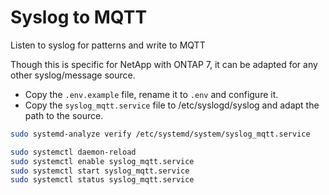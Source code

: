 # Syslog to MQTT

Listen to syslog for patterns and write to MQTT

Though this is specific for NetApp with ONTAP 7, it can be adapted for any other syslog/message source.

* Copy the `.env.example` file, rename it to `.env` and configure it.
* Copy the `syslog_mqtt.service` file to /etc/syslogd/syslog and adapt the path to the source.

```bash
sudo systemd-analyze verify /etc/systemd/system/syslog_mqtt.service

sudo systemctl daemon-reload
sudo systemctl enable syslog_mqtt.service
sudo systemctl start syslog_mqtt.service
sudo systemctl status syslog_mqtt.service
```
